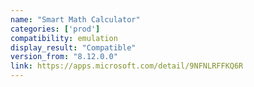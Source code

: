 ```yaml
---
name: "Smart Math Calculator"
categories: ['prod']
compatibility: emulation
display_result: "Compatible"
version_from: "8.12.0.0"
link: https://apps.microsoft.com/detail/9NFNLRFFKQ6R
---
```

